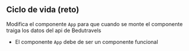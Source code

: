 ## Ciclo de vida (reto)

Modifica el componente `App` para que cuando se monte el componente traiga los datos
del api de Bedutravels

- El componente `App` debe de ser un componente funcional
